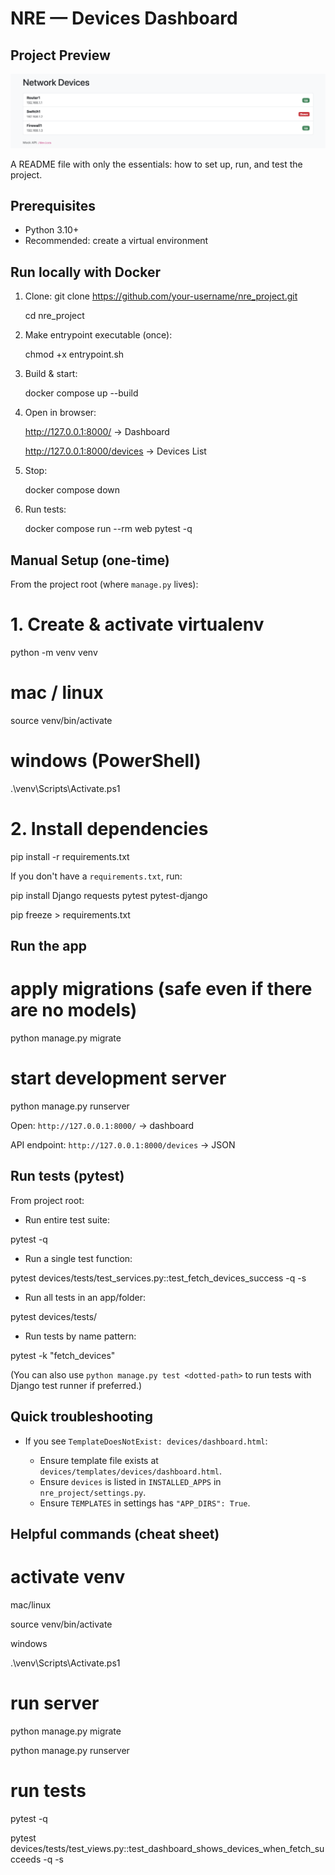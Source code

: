 # NRE — Devices Dashboard

## Project Preview

![NRE Project Screenshot](assets/nre_project.png)

A README file with only the essentials: how to set up, run, and test the project.

## Prerequisites

- Python 3.10+
- Recommended: create a virtual environment

## Run locally with Docker

1. Clone:
   git clone https://github.com/your-username/nre_project.git

   cd nre_project

2. Make entrypoint executable (once):

   chmod +x entrypoint.sh

3. Build & start:

   docker compose up --build

4. Open in browser:

   http://127.0.0.1:8000/ -> Dashboard

   http://127.0.0.1:8000/devices -> Devices List

5. Stop:

   docker compose down

6. Run tests:

   docker compose run --rm web pytest -q

## Manual Setup (one-time)

From the project root (where `manage.py` lives):

# 1. Create & activate virtualenv

python -m venv venv

# mac / linux

source venv/bin/activate

# windows (PowerShell)

.\venv\Scripts\Activate.ps1

# 2. Install dependencies

pip install -r requirements.txt

If you don't have a `requirements.txt`, run:

pip install Django requests pytest pytest-django

pip freeze > requirements.txt

## Run the app

# apply migrations (safe even if there are no models)

python manage.py migrate

# start development server

python manage.py runserver

Open: `http://127.0.0.1:8000/` → dashboard

API endpoint: `http://127.0.0.1:8000/devices` → JSON

## Run tests (pytest)

From project root:

- Run entire test suite:

pytest -q

- Run a single test function:

pytest devices/tests/test_services.py::test_fetch_devices_success -q -s

- Run all tests in an app/folder:

pytest devices/tests/

- Run tests by name pattern:

pytest -k "fetch_devices"

(You can also use `python manage.py test <dotted-path>` to run tests with Django test runner if preferred.)

## Quick troubleshooting

- If you see `TemplateDoesNotExist: devices/dashboard.html`:

  - Ensure template file exists at `devices/templates/devices/dashboard.html`.
  - Ensure `devices` is listed in `INSTALLED_APPS` in `nre_project/settings.py`.
  - Ensure `TEMPLATES` in settings has `"APP_DIRS": True`.

## Helpful commands (cheat sheet)

# activate venv

mac/linux

source venv/bin/activate

windows

.\venv\Scripts\Activate.ps1

# run server

python manage.py migrate

python manage.py runserver

# run tests

pytest -q

pytest devices/tests/test_views.py::test_dashboard_shows_devices_when_fetch_succeeds -q -s
